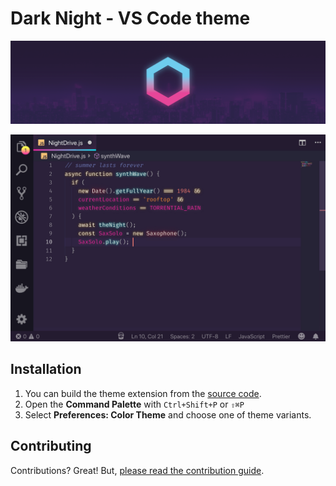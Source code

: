 # Dark Night - VS Code theme
![Dark Night](./banner.png)

![Dark Night](./theme.jpg)


## Installation
1. You can build the theme extension from the [source code](https://github.com/Nathan13888/VSCodeTheme).
2. Open the **Command Palette** with `Ctrl+Shift+P` or `⇧⌘P`
3. Select **Preferences: Color Theme** and choose one of theme variants.

## Contributing
Contributions? Great! But, [please read the contribution guide](https://github.com/Nathan13888/VSCodeTheme/blob/master/CONTRIBUTING.md).
